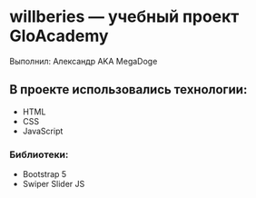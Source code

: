 # willberies — учебный проект GloAcademy
Выполнил: Александр AKA MegaDoge
## В проекте использовались технологии:
- HTML
- CSS
- JavaScript
### Библиотеки:
- Bootstrap 5
- Swiper Slider JS
